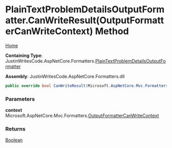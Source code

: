 # PlainTextProblemDetailsOutputFormatter\.CanWriteResult\(OutputFormatterCanWriteContext\) Method

[Home](../../../README.md)

**Containing Type**: JustinWritesCode\.AspNetCore\.Formatters\.[PlainTextProblemDetailsOutputFormatter](../README.md)

**Assembly**: JustinWritesCode\.AspNetCore\.Formatters\.dll

```csharp
public override bool CanWriteResult(Microsoft.AspNetCore.Mvc.Formatters.OutputFormatterCanWriteContext context)
```

### Parameters

**context** &ensp; Microsoft\.AspNetCore\.Mvc\.Formatters\.[OutputFormatterCanWriteContext](https://docs.microsoft.com/en-us/dotnet/api/microsoft.aspnetcore.mvc.formatters.outputformattercanwritecontext)

### Returns

[Boolean](https://docs.microsoft.com/en-us/dotnet/api/system.boolean)

